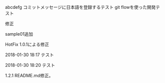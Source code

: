 abcdefg
コミットメッセージに日本語を登録するテスト
git flowを使った開発テスト


修正

sample01追加

HotFix 1.0.1による修正

2018-01-30 18:17 テスト

2018-01-30 18:20 テスト

1.2.1 README.md修正。